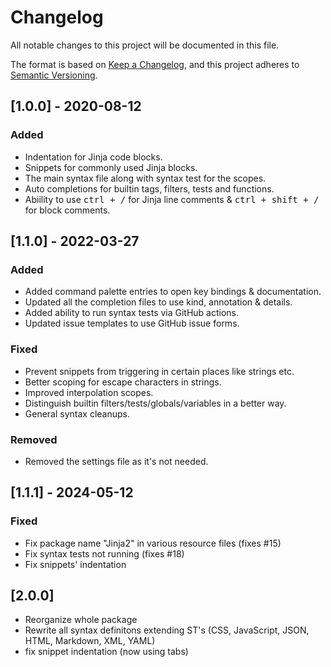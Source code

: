 # Changelog
All notable changes to this project will be documented in this file.

The format is based on [Keep a Changelog](https://keepachangelog.com/en/1.0.0/),
and this project adheres to [Semantic Versioning](https://semver.org/spec/v2.0.0.html).

## [1.0.0] - 2020-08-12

### Added
- Indentation for Jinja code blocks.
- Snippets for commonly used Jinja blocks.
- The main syntax file along with syntax test for the scopes.
- Auto completions for builtin tags, filters, tests and functions. 
- Abiility to use <kbd>ctrl + /</kbd> for Jinja line comments & <kbd>ctrl + shift + /</kbd> for block comments.

## [1.1.0] - 2022-03-27

### Added
- Added command palette entries to open key bindings & documentation.
- Updated all the completion files to use kind, annotation & details.
- Added ability to run syntax tests via GitHub actions.
- Updated issue templates to use GitHub issue forms.

### Fixed
- Prevent snippets from triggering in certain places like strings etc.
- Better scoping for escape characters in strings.
- Improved interpolation scopes.
- Distinguish builtin filters/tests/globals/variables in a better way.
- General syntax cleanups.

### Removed
- Removed the settings file as it's not needed.

## [1.1.1] - 2024-05-12

### Fixed
- Fix package name "Jinja2" in various resource files (fixes #15)
- Fix syntax tests not running (fixes #18)
- Fix snippets' indentation

## [2.0.0]

- Reorganize whole package
- Rewrite all syntax definitons extending ST's (CSS, JavaScript, JSON, HTML, Markdown, XML, YAML)
- fix snippet indentation (now using tabs)
